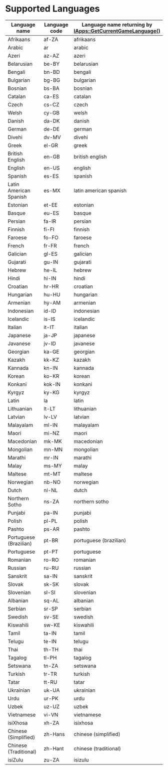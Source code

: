 # Supported Languages

|Language name|Language code|Language name returning by<br>[IApps::GetCurrentGameLanguage()](https://docs.gog.com/galaxyapi/classgalaxy_1_1api_1_1IApps.html#a3f9c65577ba3ce08f9addb81245fa305)|
|---|---|---|
|Afrikaans|af-ZA|afrikaans|
|Arabic|ar|arabic|
|Azeri|az-AZ|azeri|
|Belarusian|be-BY|belarusian|
|Bengali|bn-BD|bengali|
|Bulgarian|bg-BG|bulgarian|
|Bosnian|bs-BA|bosnian|
|Catalan|ca-ES|catalan|
|Czech|cs-CZ|czech|
|Welsh|cy-GB|welsh|
|Danish|da-DK|danish|
|German|de-DE|german|
|Divehi|dv-MV|divehi|
|Greek|el-GR|greek|
|British English|en-GB|british english|
|English|en-US|english|
|Spanish|es-ES|spanish|
|Latin American Spanish|es-MX|latin american spanish|
|Estonian|et-EE|estonian|
|Basque|eu-ES|basque|
|Persian|fa-IR|persian|
|Finnish|fi-FI|finnish|
|Faroese|fo-FO|faroese|
|French|fr-FR|french|
|Galician|gl-ES|galician|
|Gujarati|gu-IN|gujarati|
|Hebrew|he-IL|hebrew|
|Hindi|hi-IN|hindi|
|Croatian|hr-HR|croatian|
|Hungarian|hu-HU|hungarian|
|Armenian|hy-AM|armenian|
|Indonesian|id-ID|indonesian|
|Icelandic|is-IS|icelandic|
|Italian|it-IT|italian|
|Japanese|ja-JP|japanese|
|Javanese|jv-ID|javanese|
|Georgian|ka-GE|georgian|
|Kazakh|kk-KZ|kazakh|
|Kannada|kn-IN|kannada|
|Korean|ko-KR|korean|
|Konkani|kok-IN|konkani|
|Kyrgyz|ky-KG|kyrgyz|
|Latin|la|latin|
|Lithuanian|lt-LT|lithuanian|
|Latvian|lv-LV|latvian|
|Malayalam|ml-IN|malayalam|
|Maori|mi-NZ|maori|
|Macedonian|mk-MK|macedonian|
|Mongolian|mn-MN|mongolian|
|Marathi|mr-IN|marathi|
|Malay|ms-MY|malay|
|Maltese|mt-MT|maltese|
|Norwegian|nb-NO|norwegian|
|Dutch|nl-NL|dutch|
|Northern Sotho|ns-ZA|northern sotho|
|Punjabi|pa-IN|punjabi|
|Polish|pl-PL|polish|
|Pashto|ps-AR|pashto|
|Portuguese (Brazilian)|pt-BR|portuguese (brazilian)|
|Portuguese|pt-PT|portuguese|
|Romanian|ro-RO|romanian|
|Russian|ru-RU|russian|
|Sanskrit|sa-IN|sanskrit|
|Slovak|sk-SK|slovak|
|Slovenian|sl-SI|slovenian|
|Albanian|sq-AL|albanian|
|Serbian|sr-SP|serbian|
|Swedish|sv-SE|swedish|
|Kiswahili|sw-KE|kiswahili|
|Tamil|ta-IN|tamil|
|Telugu|te-IN|telugu|
|Thai|th-TH|thai|
|Tagalog|tl-PH|tagalog|
|Setswana|tn-ZA|setswana|
|Turkish|tr-TR|turkish|
|Tatar|tt-RU|tatar|
|Ukrainian|uk-UA|ukrainian|
|Urdu|ur-PK|urdu|
|Uzbek|uz-UZ|uzbek|
|Vietnamese|vi-VN|vietnamese|
|isiXhosa|xh-ZA|isixhosa|
|Chinese (Simplified)|zh-Hans|chinese (simplified)|
|Chinese (Traditional)|zh-Hant|chinese (traditional)|
|isiZulu|zu-ZA|isizulu|
